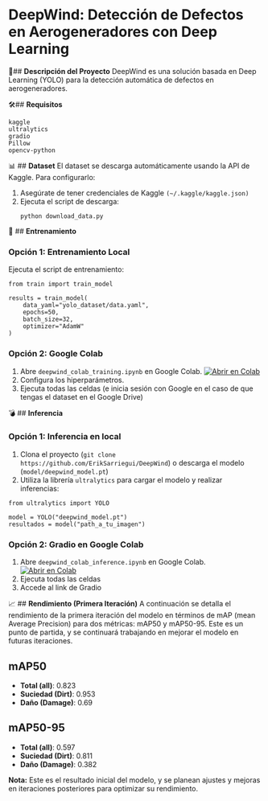 # **DeepWind: Detección de Defectos en Aerogeneradores con Deep Learning**

🎯## **Descripción del Proyecto**
DeepWind es una solución basada en Deep Learning (YOLO) para la detección automática de defectos en aerogeneradores.

🛠️## **Requisitos**
```
kaggle
ultralytics
gradio
Pillow
opencv-python
```

📊 ## **Dataset**
El dataset se descarga automáticamente usando la API de Kaggle. Para configurarlo:

1. Asegúrate de tener credenciales de Kaggle `(~/.kaggle/kaggle.json)`
2. Ejecuta el script de descarga:
   ```
   python download_data.py
   ```
🚀 ## **Entrenamiento**
### **Opción 1: Entrenamiento Local**
Ejecuta el script de entrenamiento:
```
from train import train_model

results = train_model(
    data_yaml="yolo_dataset/data.yaml",
    epochs=50,
    batch_size=32,
    optimizer="AdamW"
)
```

### **Opción 2: Google Colab**
1. Abre `deepwind_colab_training.ipynb` en Google Colab. [![Abrir en Colab](https://colab.research.google.com/assets/colab-badge.svg)](https://github.com/ErikSarriegui/DeepWind/blob/main/deepwind_colab_training.ipynb)
2. Configura los hiperparámetros.
3. Ejecuta todas las celdas (e inicia sesión con Google en el caso de que tengas el dataset en el Google Drive)

💣 ## **Inferencia**
### **Opción 1: Inferencia en local**
1. Clona el proyecto (`git clone https://github.com/ErikSarriegui/DeepWind`) o descarga el modelo (`model/deepwind_model.pt`)
2. Utiliza la librería `ultralytics` para cargar el modelo y realizar inferencias:
```
from ultralytics import YOLO

model = YOLO("deepwind_model.pt")
resultados = model("path_a_tu_imagen")
```

### **Opción 2: Gradio en Google Colab**
1. Abre `deepwind_colab_inference.ipynb` en Google Colab. [![Abrir en Colab](https://colab.research.google.com/assets/colab-badge.svg)](https://github.com/ErikSarriegui/DeepWind/blob/main/deepwind_colab_inference.ipynb)
2. Ejecuta todas las celdas
3. Accede al link de Gradio

📈 ## **Rendimiento (Primera Iteración)**
A continuación se detalla el rendimiento de la primera iteración del modelo en términos de mAP (mean Average Precision) para dos métricas: mAP50 y mAP50-95. Este es un punto de partida, y se continuará trabajando en mejorar el modelo en futuras iteraciones.

## mAP50
- **Total (all)**: 0.823
- **Suciedad (Dirt)**: 0.953
- **Daño (Damage)**: 0.69

## mAP50-95
- **Total (all)**: 0.597
- **Suciedad (Dirt)**: 0.811
- **Daño (Damage)**: 0.382

**Nota:** Este es el resultado inicial del modelo, y se planean ajustes y mejoras en iteraciones posteriores para optimizar su rendimiento.
